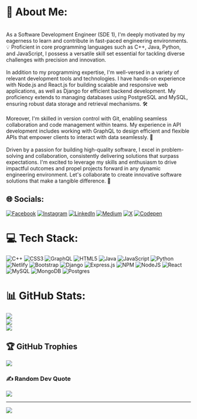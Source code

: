 # 💫 About Me:
<br>As a Software Development Engineer (SDE 1), I'm deeply motivated by my eagerness to learn and contribute in fast-paced engineering environments. 💡 Proficient in core programming languages such as C++, Java, Python, and JavaScript, I possess a versatile skill set essential for tackling diverse challenges with precision and innovation.<br><br>In addition to my programming expertise, I'm well-versed in a variety of relevant development tools and technologies. I have hands-on experience with Node.js and React.js for building scalable and responsive web applications, as well as Django for efficient backend development. My proficiency extends to managing databases using PostgreSQL and MySQL, ensuring robust data storage and retrieval mechanisms. 🛠️<br><br>Moreover, I'm skilled in version control with Git, enabling seamless collaboration and code management within teams. My experience in API development includes working with GraphQL to design efficient and flexible APIs that empower clients to interact with data seamlessly. 🚀<br><br>Driven by a passion for building high-quality software, I excel in problem-solving and collaboration, consistently delivering solutions that surpass expectations. I'm excited to leverage my skills and enthusiasm to drive impactful outcomes and propel projects forward in any dynamic engineering environment. Let's collaborate to create innovative software solutions that make a tangible difference. 🌟


## 🌐 Socials:
[![Facebook](https://img.shields.io/badge/Facebook-%231877F2.svg?logo=Facebook&logoColor=white)](https://facebook.com/srikantha.shree.58) [![Instagram](https://img.shields.io/badge/Instagram-%23E4405F.svg?logo=Instagram&logoColor=white)](https://instagram.com/mr_.s__h__r__e__e) [![LinkedIn](https://img.shields.io/badge/LinkedIn-%230077B5.svg?logo=linkedin&logoColor=white)](https://linkedin.com/in/shrikantha-m) [![Medium](https://img.shields.io/badge/Medium-12100E?logo=medium&logoColor=white)](https://medium.com/@@shrikantha.mshree) [![X](https://img.shields.io/badge/X-black.svg?logo=X&logoColor=white)](https://x.com/ShrikanthaM4) [![Codepen](https://img.shields.io/badge/Codepen-000000?style=for-the-badge&logo=codepen&logoColor=white)](https://codepen.io/@Shrikantha-M) 

# 💻 Tech Stack:
![C++](https://img.shields.io/badge/c++-%2300599C.svg?style=for-the-badge&logo=c%2B%2B&logoColor=white) ![CSS3](https://img.shields.io/badge/css3-%231572B6.svg?style=for-the-badge&logo=css3&logoColor=white) ![GraphQL](https://img.shields.io/badge/-GraphQL-E10098?style=for-the-badge&logo=graphql&logoColor=white) ![HTML5](https://img.shields.io/badge/html5-%23E34F26.svg?style=for-the-badge&logo=html5&logoColor=white) ![Java](https://img.shields.io/badge/java-%23ED8B00.svg?style=for-the-badge&logo=openjdk&logoColor=white) ![JavaScript](https://img.shields.io/badge/javascript-%23323330.svg?style=for-the-badge&logo=javascript&logoColor=%23F7DF1E) ![Python](https://img.shields.io/badge/python-3670A0?style=for-the-badge&logo=python&logoColor=ffdd54) ![Netlify](https://img.shields.io/badge/netlify-%23000000.svg?style=for-the-badge&logo=netlify&logoColor=#00C7B7) ![Bootstrap](https://img.shields.io/badge/bootstrap-%238511FA.svg?style=for-the-badge&logo=bootstrap&logoColor=white) ![Django](https://img.shields.io/badge/django-%23092E20.svg?style=for-the-badge&logo=django&logoColor=white) ![Express.js](https://img.shields.io/badge/express.js-%23404d59.svg?style=for-the-badge&logo=express&logoColor=%2361DAFB) ![NPM](https://img.shields.io/badge/NPM-%23CB3837.svg?style=for-the-badge&logo=npm&logoColor=white) ![NodeJS](https://img.shields.io/badge/node.js-6DA55F?style=for-the-badge&logo=node.js&logoColor=white) ![React](https://img.shields.io/badge/react-%2320232a.svg?style=for-the-badge&logo=react&logoColor=%2361DAFB) ![MySQL](https://img.shields.io/badge/mysql-%2300000f.svg?style=for-the-badge&logo=mysql&logoColor=white) ![MongoDB](https://img.shields.io/badge/MongoDB-%234ea94b.svg?style=for-the-badge&logo=mongodb&logoColor=white) ![Postgres](https://img.shields.io/badge/postgres-%23316192.svg?style=for-the-badge&logo=postgresql&logoColor=white)
# 📊 GitHub Stats:
![](https://github-readme-stats.vercel.app/api?username=shrikantha-m&theme=radical&hide_border=false&include_all_commits=true&count_private=true)<br/>
![](https://github-readme-streak-stats.herokuapp.com/?user=shrikantha-m&theme=radical&hide_border=false)<br/>
![](https://github-readme-stats.vercel.app/api/top-langs/?username=shrikantha-m&theme=radical&hide_border=false&include_all_commits=true&count_private=true&layout=compact)

## 🏆 GitHub Trophies
![](https://github-profile-trophy.vercel.app/?username=shrikantha-m&theme=radical&no-frame=false&no-bg=true&margin-w=4)

### ✍️ Random Dev Quote
![](https://quotes-github-readme.vercel.app/api?type=horizontal&theme=radical)

---
[![](https://visitcount.itsvg.in/api?id=shrikantha-m&icon=0&color=0)](https://visitcount.itsvg.in)

<!-- Proudly created with GPRM ( https://gprm.itsvg.in ) -->
